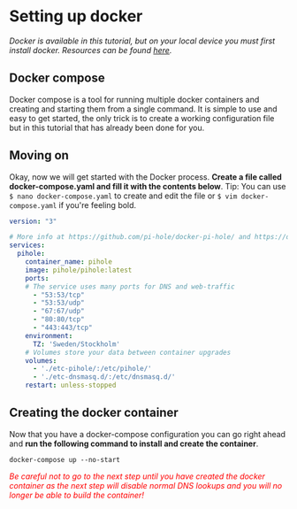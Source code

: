 # Setting up docker

*Docker is available in this tutorial, but on your local device you must first install docker. Resources can be found [here](https://docs.docker.com/get-docker/).*

## Docker compose
Docker compose is a tool for running multiple docker containers and creating and starting them from a single command. It is simple to use and easy to get started, the only trick is to create a working configuration file but in this tutorial that has already been done for you.

## Moving on
Okay, now we will get started with the Docker process. **Create a file called docker-compose.yaml and fill it with the contents below**. Tip: You can use `$ nano docker-compose.yaml` to create and edit the file or `$ vim docker-compose.yaml` if you're feeling bold.

```yaml
version: "3"

# More info at https://github.com/pi-hole/docker-pi-hole/ and https://docs.pi-hole.net/
services:
  pihole:
    container_name: pihole
    image: pihole/pihole:latest
    ports:
    # The service uses many ports for DNS and web-traffic
      - "53:53/tcp"
      - "53:53/udp"
      - "67:67/udp"
      - "80:80/tcp"
      - "443:443/tcp"
    environment:
      TZ: 'Sweden/Stockholm'
    # Volumes store your data between container upgrades
    volumes:
      - './etc-pihole/:/etc/pihole/'
      - './etc-dnsmasq.d/:/etc/dnsmasq.d/'
    restart: unless-stopped
```

## Creating the docker container

Now that you have a docker-compose configuration you can go right ahead and **run the following command to install and create the container**.

```
docker-compose up --no-start
```

<span style="color:red">

*Be careful not to go to the next step until you have created the docker container as the next step will disable normal DNS lookups and you will no longer be able to build the container!*

</span>
